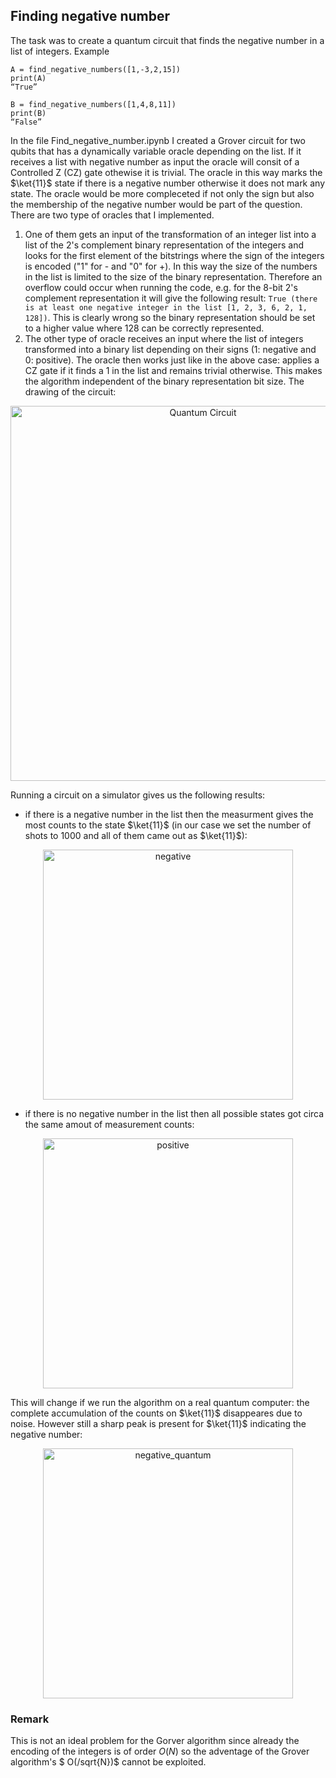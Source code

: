 ## Finding negative number
The task was to create a quantum circuit that finds the negative number in a list of integers. 
Example 
```
A = find_negative_numbers([1,-3,2,15])
print(A)
“True”

B = find_negative_numbers([1,4,8,11])
print(B)
“False”
```
In the file Find_negative_number.ipynb I created a Grover circuit for two qubits that has a dynamically variable oracle depending on the list. If it receives a list with negative number as input the oracle will consit of a Controlled Z (CZ) gate othewise it is trivial. The oracle in this way marks the $\ket{11}$ state if there is a negative number otherwise it does not mark any state. The oracle would be more compleceted if not only the sign but also the membership of the negative number would be part of the question. 
There are two type of oracles that I implemented.
1. One of them gets an input of the transformation of an integer list into a list of the 2's complement binary representation of the integers and looks for the first element of the bitstrings where the sign of the integers is encoded ("1" for - and "0" for +). In this way the size of the numbers in the list is limited to the size of the binary representation. Therefore an overflow could occur when running the code, e.g. for the 8-bit 2's complement representation it will give the following result:
```True (there is at least one negative integer in the list [1, 2, 3, 6, 2, 1, 128])```.
This is clearly wrong so the binary representation should be set to a higher value where 128 can be correctly represented.
2. The other type of oracle receives an input where the list of integers transformed into a binary list depending on their signs (1: negative and 0: positive). The oracle then works just like in the above case: applies a CZ gate if it finds a 1 in the list and remains trivial otherwise. This makes the algorithm independent of the binary representation bit size.
The drawing of the circuit:
<p align="center">
<img src="qc.png" alt="Quantum Circuit" title="Quantum Circuit" width="600"/>
  
Running a circuit on a simulator gives us the following results: 
* if there is a negative number in the list then the measurment gives the most counts to the state $\ket{11}$ (in our case we set the number of shots to 1000 and all of them came out as $\ket{11}$):
  
<p align="center">
<img src="neg.png" alt="negative" title="Negative detected" width="400"/>
  
* if there is no negative number in the list then all possible states got circa the same amout of measurement counts:
  
<p align="center">
<img src="pos.png" alt="positive" title="Only positive detected" width="400"/>

This will change if we run the algorithm on a real quantum computer: the complete accumulation of the counts on $\ket{11}$ disappeares due to noise. However still a sharp peak is present for $\ket{11}$ indicating the negative number:

<p align="center">
<img src="neg_q.png" alt="negative_quantum" title="Negative detected (quantum case)" width="400"/>

### Remark
This is not an ideal problem for  the Gorver algorithm since already the encoding of the integers is of order $O(N)$ so the adventage of the Grover algorithm's $ O(/sqrt{N})$ cannot be exploited.
